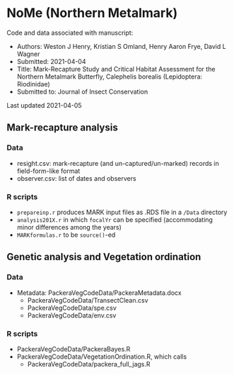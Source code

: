 # NoMe (Northern Metalmark)  
Code and data associated with manuscript:  
  
* Authors: Weston J Henry, Kristian S Omland, Henry Aaron Frye, David L Wagner  
* Submitted: 2021-04-04  
* Title: Mark-Recapture Study and Critical Habitat Assessment for the Northern Metalmark
Butterfly, Calephelis borealis (Lepidoptera: Riodinidae)  
* Submitted to: Journal of Insect Conservation  

Last updated 2021-04-05  

## Mark-recapture analysis  
  
### Data  

  * resight.csv: mark-recapture (and un-captured/un-marked) records in field-form-like format  
  * observer.csv: list of dates and observers  
  
### R scripts  
  
  * `prepareinp.r` produces MARK input files as .RDS file in a `/Data` directory  
  * `analysis201X.r` in which `focalYr` can be specified (accommodating minor differences among the years)  
  * `MARKformulas.r` to be `source()`-ed  
  
## Genetic analysis and Vegetation ordination  
  
### Data  

* Metadata: PackeraVegCodeData/PackeraMetadata.docx  
  * PackeraVegCodeData/TransectClean.csv  
  * PackeraVegCodeData/spe.csv  
  * PackeraVegCodeData/env.csv  
  
### R scripts  
  
* PackeraVegCodeData/PackeraBayes.R  
* PackeraVegCodeData/VegetationOrdination.R, which calls  
  * PackeraVegCodeData/packera_full_jags.R  
  